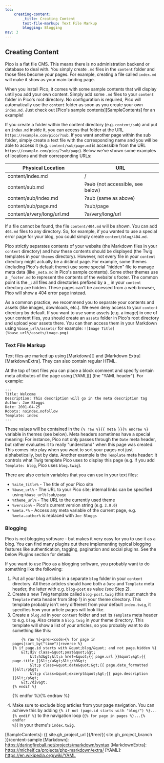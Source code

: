 ```yaml
---
toc:
    creating-content:
        _title: Creating Content
        text-file-markup: Text File Markup
        blogging: Blogging
nav: 3
---
```


## Creating Content

Pico is a flat file CMS. This means there is no administration backend or database to deal with. You simply create `.md` files in the `content` folder and those files become your pages. For example, creating a file called `index.md` will make it show as your main landing page.

When you install Pico, it comes with some sample contents that will display until you add your own content. Simply add some `.md` files to your `content` folder in Pico's root directory. No configuration is required, Pico will automatically use the `content` folder as soon as you create your own `index.md`. Just check out [Pico's sample contents][SampleContents] for an example!

If you create a folder within the content directory (e.g. `content/sub`) and put an `index.md` inside it, you can access that folder at the URL `https://example.com/pico/?sub`. If you want another page within the sub folder, simply create a text file with the corresponding name and you will be able to access it (e.g. `content/sub/page.md` is accessible from the URL `https://example.com/pico/?sub/page`). Below we've shown some examples of locations and their corresponding URLs:

<table style="width: 100%; max-width: 40em;">
    <thead>
        <tr>
            <th style="width: 50%;">Physical Location</th>
            <th style="width: 50%;">URL</th>
        </tr>
    </thead>
    <tbody>
        <tr>
            <td>content/index.md</td>
            <td>/</td>
        </tr>
        <tr>
            <td>content/sub.md</td>
            <td><del>?sub</del> (not accessible, see below)</td>
        </tr>
        <tr>
            <td>content/sub/index.md</td>
            <td>?sub (same as above)</td>
        </tr>
        <tr>
            <td>content/sub/page.md</td>
            <td>?sub/page</td>
        </tr>
        <tr>
            <td>content/a/very/long/url.md</td>
            <td>?a/very/long/url</td>
        </tr>
    </tbody>
</table>

If a file cannot be found, the file `content/404.md` will be shown. You can add `404.md` files to any directory. So, for example, if you wanted to use a special error page for your blog, you could simply create `content/blog/404.md`.

Pico strictly separates contents of your website (the Markdown files in your `content` directory) and how these contents should be displayed (the Twig templates in your `themes` directory). However, not every file in your `content` directory might actually be a distinct page. For example, some themes (including Pico's default theme) use some special "hidden" file to manage meta data (like `_meta.md` in Pico's sample contents). Some other themes use a `_footer.md` to represent the contents of the website's footer. The common point is the `_`: all files and directories prefixed by a `_` in your `content` directory are hidden. These pages can't be accessed from a web browser, Pico will show a 404 error page instead.

As a common practice, we recommend you to separate your contents and assets (like images, downloads, etc.). We even deny access to your `content` directory by default. If you want to use some assets (e.g. a image) in one of your content files, you should create an `assets` folder in Pico's root directory and upload your assets there. You can then access them in your Markdown using `%base_url%/assets/` for example: `![Image Title](%base_url%/assets/image.png)`

### Text File Markup

Text files are marked up using [Markdown][] and [Markdown Extra][MarkdownExtra]. They can also contain regular HTML.

At the top of text files you can place a block comment and specify certain meta attributes of the page using [YAML][] (the "YAML header"). For example:

<pre><code>---
Title: Welcome
Description: This description will go in the meta description tag
Author: Joe Bloggs
Date: 2001-04-25
Robots: noindex,nofollow
Template: index
---</code></pre>

These values will be contained in the `{% raw %}{{ meta }}{% endraw %}` variable in themes (see below). Meta headers sometimes have a special meaning: For instance, Pico not only passes through the `Date` meta header, but rather evaluates it to really "understand" when this page was created. This comes into play when you want to sort your pages not just alphabetically, but by date. Another example is the `Template` meta header: It controls what Twig template Pico uses to display this page (e.g. if you add `Template: blog`, Pico uses `blog.twig`).

There are also certain variables that you can use in your text files:

* `%site_title%` - The title of your Pico site
* `%base_url%` - The URL to your Pico site; internal links can be specified using `%base_url%?sub/page`
* `%theme_url%` - The URL to the currently used theme
* `%version%` - Pico's current version string (e.g. `2.0.0`)
* `%meta.*%` - Access any meta variable of the current page, e.g. `%meta.author%` is replaced with `Joe Bloggs`

### Blogging

Pico is not blogging software - but makes it very easy for you to use it as a blog. You can find many plugins out there implementing typical blogging features like authentication, tagging, pagination and social plugins. See the below Plugins section for details.

If you want to use Pico as a blogging software, you probably want to do something like the following:

<ol>
    <li>
        Put all your blog articles in a separate <code>blog</code> folder in your <code>content</code> directory. All these articles should have both a <code>Date</code> and <code>Template</code> meta header, the latter with e.g. <code>blog-post</code> as value (see Step 2).
    </li>
    <li>
        Create a new Twig template called <code>blog-post.twig</code> (this must match the <code>Template</code> meta header from Step 1) in your theme directory. This template probably isn't very different from your default <code>index.twig</code>, it specifies how your article pages will look like.
    </li>
    <li>
        Create a <code>blog.md</code> in your <code>content</code> folder and set its <code>Template</code> meta header to e.g. <code>blog</code>. Also create a <code>blog.twig</code> in your theme directory. This template will show a list of your articles, so you probably want to do something like this:

        {% raw %}<pre><code>{% for page in pages|sort_by("time")|reverse %}
    {% if page.id starts with &quot;blog/&quot; and not page.hidden %}
        &lt;div class=&quot;post&quot;&gt;
            &lt;h3&gt;&lt;a href=&quot;{{ page.url }}&quot;&gt;{{ page.title }}&lt;/a&gt;&lt;/h3&gt;
            &lt;p class=&quot;date&quot;&gt;{{ page.date_formatted }}&lt;/p&gt;
            &lt;p class=&quot;excerpt&quot;&gt;{{ page.description }}&lt;/p&gt;
        &lt;/div&gt;
    {% endif %}
{% endfor %}</code></pre>{% endraw %}
    </li>
    <li>
        Make sure to exclude blog articles from your page navigation. You can achieve this by adding <code>{&#37; if not (page.id starts with "blog/") &#37;}...{&#37; endif &#37;}</code> to the navigation loop (<code>{&#37; for page in pages &#37;}...{&#37; endfor &#37;}</code>) in your theme's <code>index.twig</code>.
    </li>
</ol>

[SampleContents]: {{ site.gh_project_url }}/tree/{{ site.gh_project_branch }}/content-sample
[Markdown]: https://daringfireball.net/projects/markdown/syntax
[MarkdownExtra]: https://michelf.ca/projects/php-markdown/extra/
[YAML]: https://en.wikipedia.org/wiki/YAML
